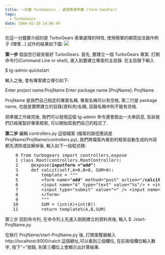 ```yaml
---
title: 一分鐘 TurboGears - 處理表單參數 (form handler)
tags:
  - TurboGears
date: 2006-02-28 14:06:49
---
```


在這一分鐘要介紹的是 TurboGears 表單處理的特性, 使用簡單的網頁加法器作例子 (嘿嘿...)
試作的結果如下圖:
[![](http://photos1.blogger.com/blogger/1345/565/320/form_result.jpg)](http://photos1.blogger.com/blogger/1345/565/1600/form_result.gif)

<span style="font-weight:bold;">第一步</span>
假設您已經安裝好 TurboGears. 首先, 要建立一個 TurboGears 專案.
打開命令行(Command Line or shell), 進入到要建立專案的主目錄. 在主目錄下輸入

$ tg-admin quickstart

輸入之後, 會有專案建立導引如下:

Enter project name:ProjName
Enter package name [ProjName]: ProjName

ProjName 是我們自己指定的專案名稱, 專案名稱可以有空格, 第二行是 package name, 也就是實際建立的目錄(資料夾)名稱, 目錄名稱中則不能有空格.

把準備工作做完後, 我們可以發現這個 tg-admin 命令還會跑出一大串訊息, 告訴我們已經複製好專案框架, 可以開始寫我們自己的程式了.

<span style="font-weight:bold;">第二步</span>
編輯 controllers.py 這個檔案 (檔案的路徑應該是ProjName/ProjName/controllers.py),
我們將檔案內看到的框架自動生成的內容都先清除或註解掉後, 輸入如下一段程式碼:

<pre>
    0 from turbogears import controllers,expose
    1 class Root(controllers.RootController):
    2     @expose(<span style="font-weight:bold;">inputform ="add"</span>)
    3     def calcit(self,A=0,B=0, SUM=0):
    4         template = """
    5         &lt;form name=&quot;<span style="font-weight:bold;">add</span>&quot; method=&quot;post&quot; action=&quot;<span style="font-weight:bold;">/calcit</span>&quot;&gt;
    6         &lt;input name=&quot;A&quot; type=&quot;text&quot; value=&quot;%s&quot;/&gt; + &lt;input name=&quot;B&quot; type=&quot;text&quot; value=&quot;%s&quot;/&gt;
    7         &lt;input type=&quot;submit&quot; value=&quot;=&quot; /&gt; &lt;input name=&quot;SUM&quot; type=&quot;text&quot; value=&quot;%d&quot;/&gt;
    8         &lt;/form&gt;
    9         """
   10         SUM = (int(A)+int(B))
   11         return template%(A,B,SUM)
</pre>

第三步
回到命令列, 在命令列上先進入剛剛建立的資料夾後, 輸入
$ ./start-ProjName.py

在執行 ProjName/start-ProjName.py 後, 打開瀏覽器輸入 http://localhost:8000/calcit 這個網址,可以看到三個欄位, 在前兩個欄位輸入數字, 按下"="按鈕, 則第三欄位上會顯示出計算結果.